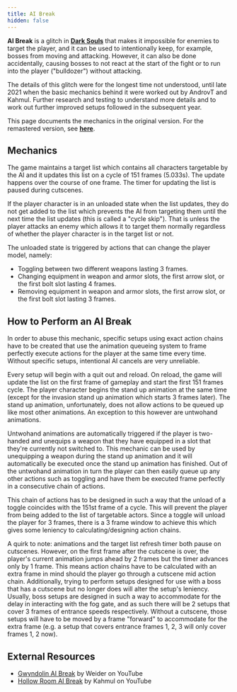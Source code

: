 ```yaml
---
title: AI Break
hidden: false
---
```

**AI Break** is a glitch in [**Dark Souls**](/darksouls) that makes it impossible for enemies to target the player, and it can be used to intentionally keep, for example, bosses from moving and attacking. However, it can also be done accidentally, causing bosses to not react at the start of the fight or to run into the player ("bulldozer") without attacking.

The details of this glitch were for the longest time not understood, until late 2021 when the basic mechanics behind it were worked out by AndrovT and Kahmul. Further research and testing to understand more details and to work out further improved setups followed in the subsequent year.

This page documents the mechanics in the original version. For the remastered version, see [**here**](/ds1remaster/ai-break).

## Mechanics

The game maintains a target list which contains all characters targetable by the AI and it updates this list on a cycle of 151 frames (5.033s). The update happens over the course of one frame. The timer for updating the list is paused during cutscenes.

If the player character is in an unloaded state when the list updates, they do not get added to the list which prevents the AI from targeting them until the next time the list updates (this is called a "cycle skip"). That is unless the player attacks an enemy which allows it to target them normally regardless of whether the player character is in the target list or not.

The unloaded state is triggered by actions that can change the player model, namely:

- Toggling between two different weapons lasting 3 frames.
- Changing equipment in weapon and armor slots, the first arrow slot, or the first bolt slot lasting 4 frames.
- Removing equipment in weapon and armor slots, the first arrow slot, or the first bolt slot lasting 3 frames.

## How to Perform an AI Break

In order to abuse this mechanic, specific setups using exact action chains have to be created that use the animation queueing system to frame perfectly execute actions for the player at the same time every time. Without specific setups, intentional AI cancels are very unreliable.

Every setup will begin with a quit out and reload. On reload, the game will update the list on the first frame of gameplay and start the first 151 frames cycle. The player character begins the stand up animation at the same time (except for the invasion stand up animation which starts 3 frames later). The stand up animation, unfortunately, does not allow actions to be queued up like most other animations. An exception to this however are untwohand animations.

Untwohand animations are automatically triggered if the player is two-handed and unequips a weapon that they have equipped in a slot that they're currently not switched to. This mechanic can be used by unequipping a weapon during the stand up animation and it will automatically be executed once the stand up animation has finished.
Out of the untwohand animation in turn the player can then easily queue up any other actions such as toggling and have them be executed frame perfectly in a consecutive chain of actions.

This chain of actions has to be designed in such a way that the unload of a toggle coincides with the 151st frame of a cycle. This will prevent the player from being added to the list of targetable actors. Since a toggle will unload the player for 3 frames, there is a 3 frame window to achieve this which gives some leniency to calculating/designing action chains.

A quirk to note: animations and the target list refresh timer both pause on cutscenes. However, on the first frame after the cutscene is over, the player's current animation jumps ahead by 2 frames but the timer advances only by 1 frame. This means action chains have to be calculated with an extra frame in mind should the player go through a cutscene mid action chain.
Additionally, trying to perform setups designed for use with a boss that has a cutscene but no longer does will alter the setup's leniency. Usually, boss setups are designed in such a way to accommodate for the delay in interacting with the fog gate, and as such there will be 2 setups that cover 3 frames of entrance speeds respectively. Without a cutscene, those setups will have to be moved by a frame "forward" to accommodate for the extra frame (e.g. a setup that covers entrance frames 1, 2, 3 will only cover frames 1, 2 now).

## External Resources

- [Gwyndolin AI Break](//youtu.be/jJ6wFTzv_sw) by Weider on YouTube
- [Hollow Room AI Break](//youtu.be/qxV-2-zC5dQ) by Kahmul on YouTube
